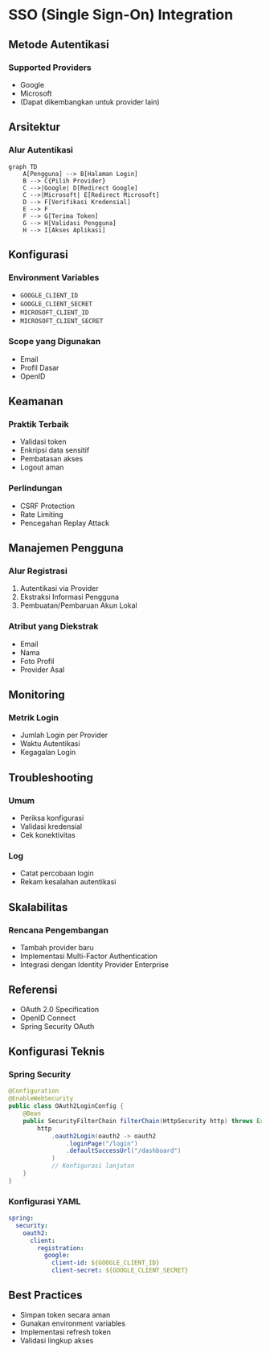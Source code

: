 # SSO (Single Sign-On) Integration

## Metode Autentikasi

### Supported Providers

- Google
- Microsoft
- (Dapat dikembangkan untuk provider lain)

## Arsitektur

### Alur Autentikasi

```mermaid
graph TD
    A[Pengguna] --> B[Halaman Login]
    B --> C{Pilih Provider}
    C -->|Google| D[Redirect Google]
    C -->|Microsoft| E[Redirect Microsoft]
    D --> F[Verifikasi Kredensial]
    E --> F
    F --> G[Terima Token]
    G --> H[Validasi Pengguna]
    H --> I[Akses Aplikasi]
```

## Konfigurasi

### Environment Variables

- `GOOGLE_CLIENT_ID`
- `GOOGLE_CLIENT_SECRET`
- `MICROSOFT_CLIENT_ID`
- `MICROSOFT_CLIENT_SECRET`

### Scope yang Digunakan

- Email
- Profil Dasar
- OpenID

## Keamanan

### Praktik Terbaik

- Validasi token
- Enkripsi data sensitif
- Pembatasan akses
- Logout aman

### Perlindungan

- CSRF Protection
- Rate Limiting
- Pencegahan Replay Attack

## Manajemen Pengguna

### Alur Registrasi

1. Autentikasi via Provider
2. Ekstraksi Informasi Pengguna
3. Pembuatan/Pembaruan Akun Lokal

### Atribut yang Diekstrak

- Email
- Nama
- Foto Profil
- Provider Asal

## Monitoring

### Metrik Login

- Jumlah Login per Provider
- Waktu Autentikasi
- Kegagalan Login

## Troubleshooting

### Umum

- Periksa konfigurasi
- Validasi kredensial
- Cek konektivitas

### Log

- Catat percobaan login
- Rekam kesalahan autentikasi

## Skalabilitas

### Rencana Pengembangan

- Tambah provider baru
- Implementasi Multi-Factor Authentication
- Integrasi dengan Identity Provider Enterprise

## Referensi

- OAuth 2.0 Specification
- OpenID Connect
- Spring Security OAuth

## Konfigurasi Teknis

### Spring Security

```java
@Configuration
@EnableWebSecurity
public class OAuth2LoginConfig {
    @Bean
    public SecurityFilterChain filterChain(HttpSecurity http) throws Exception {
        http
            .oauth2Login(oauth2 -> oauth2
                .loginPage("/login")
                .defaultSuccessUrl("/dashboard")
            )
            // Konfigurasi lanjutan
    }
}
```

### Konfigurasi YAML

```yaml
spring:
  security:
    oauth2:
      client:
        registration:
          google:
            client-id: ${GOOGLE_CLIENT_ID}
            client-secret: ${GOOGLE_CLIENT_SECRET}
```

## Best Practices

- Simpan token secara aman
- Gunakan environment variables
- Implementasi refresh token
- Validasi lingkup akses
